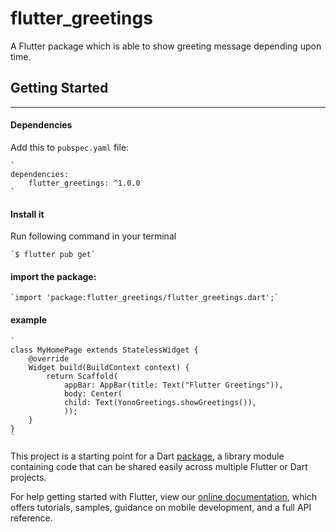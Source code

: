 # flutter_greetings

A Flutter package which is able to show greeting message depending upon time.

## Getting Started
__________

#### Dependencies

Add this to `pubspec.yaml` file:

    `
    dependencies:
        flutter_greetings: ^1.0.0
    `

#### Install it

Run following command in your terminal

    `$ flutter pub get`
    
#### import the package:

    `import 'package:flutter_greetings/flutter_greetings.dart';`

#### example

    `
    class MyHomePage extends StatelessWidget {
        @override
        Widget build(BuildContext context) {
            return Scaffold(
                appBar: AppBar(title: Text("Flutter Greetings")),
                body: Center(
                child: Text(YonoGreetings.showGreetings()),
                ));
        }
    }
    `

This project is a starting point for a Dart
[package](https://flutter.dev/developing-packages/),
a library module containing code that can be shared easily across
multiple Flutter or Dart projects.

For help getting started with Flutter, view our 
[online documentation](https://flutter.dev/docs), which offers tutorials, 
samples, guidance on mobile development, and a full API reference.
